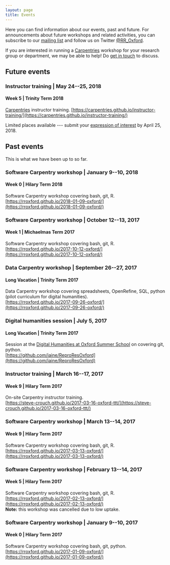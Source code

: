 ```yaml
---
layout: page
title: Events
---
```


Here you can find information about our events, past and future. For
announcements about future workshops and related activities, you can
subscribe to our <a
href="https://web.maillist.ox.ac.uk/ox/info/rroxford"
target="_blank">mailing list</a> and follow us on Twitter <a
href="https://twitter.com/RR_Oxford" target="_blank">@RR_Oxford</a>.

If you are interested in running a <a href="https://carpentries.org/"
target="_blank">Carpentries</a> workshop for your research group or
department, we may be able to help! Do [get in touch](contact.md) to
discuss.

## Future events

<!--- More workshops coming soon in 2018! -->

<!--- See the event websites for details, including information on how
to register. -->

### Instructor training | May 24--25, 2018
#### Week 5 | Trinity Term 2018

<a href="https://carpentries.org/"
target="_blank">Carpentries</a> instructor training.
[https://carpentries.github.io/instructor-training/](https://carpentries.github.io/instructor-training/)

Limited places available --- submit your [expression of interest](../_posts/2018-04-21_instructor-training.md) by April 25, 2018.  

## Past events

This is what we have been up to so far.

### Software Carpentry workshop | January 9--10, 2018
#### Week 0 | Hilary Term 2018
Software Carpentry workshop covering bash, git, R.  
[https://rroxford.github.io/2018-01-09-oxford/](https://rroxford.github.io/2018-01-09-oxford/)  

### Software Carpentry workshop | October 12--13, 2017
#### Week 1 | Michaelmas Term 2017
Software Carpentry workshop covering bash, git, R.  
[https://rroxford.github.io/2017-10-12-oxford/](https://rroxford.github.io/2017-10-12-oxford/)  

### Data Carpentry workshop | September 26--27, 2017
#### Long Vacation | Trinity Term 2017

Data Carpentry workshop covering spreadsheets, OpenRefine, SQL, python  
(pilot curriculum for digital humanities).  
[https://rroxford.github.io/2017-09-26-oxford/](https://rroxford.github.io/2017-09-26-oxford/)  

### Digital humanities session | July 5, 2017
#### Long Vacation | Trinity Term 2017

Session at the [Digital Humanities at Oxford Summer
School](http://www.dhoxss.net/) on covering git, python.   
[https://github.com/iaine/ReproResOxford](https://github.com/iaine/ReproResOxford)

### Instructor training | March 16--17, 2017
#### Week 9 | Hilary Term 2017

On-site Carpentry instructor training.   
[https://steve-crouch.github.io/2017-03-16-oxford-ttt/](https://steve-crouch.github.io/2017-03-16-oxford-ttt/)   

### Software Carpentry workshop | March 13--14, 2017
#### Week 9 | Hilary Term 2017

Software Carpentry workshop covering bash, git, R.  
[https://rroxford.github.io/2017-03-13-oxford/](https://rroxford.github.io/2017-03-13-oxford/)  

### Software Carpentry workshop | February 13--14, 2017
#### Week 5 | Hilary Term 2017

Software Carpentry workshop covering bash, git, R.  
 [https://rroxford.github.io/2017-02-13-oxford/](https://rroxford.github.io/2017-02-13-oxford/)  
**Note:** this workshop was cancelled due to low uptake.

### Software Carpentry workshop | January 9--10, 2017
#### Week 0 | Hilary Term 2017

Software Carpentry workshop covering bash, git, python.  
[https://rroxford.github.io/2017-01-09-oxford/](https://rroxford.github.io/2017-01-09-oxford/)
